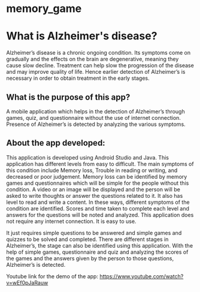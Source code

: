 # memory_game

# What is Alzheimer's disease?
Alzheimer’s disease is a chronic ongoing condition. Its symptoms come on gradually and the effects on the brain are degenerative, meaning they cause slow decline. Treatment can help slow the progression of the disease and may improve quality of life. Hence earlier detection of Alzheimer’s is necessary in order to obtain treatment in the early stages.

## What is the purpose of this app?
A mobile application which helps in the detection of Alzheimer’s through games, quiz, and questionnaire without the use of internet connection. Presence of Alzheimer’s is detected by analyzing the various symptoms.

## About the app developed:
This application is developed using Android Studio and Java. This application has different levels from easy to difficult. The main symptoms of this condition include Memory loss, Trouble in reading or writing, and decreased or poor judgement. Memory loss can be identified by memory games and questionnaires which will be simple for the people without this condition. A video or an image will be displayed and the person will be asked to write thoughts or answer the questions related to it. It also has level to read and write a content. In these ways, different symptoms of the condition are identified. Scores and time taken to complete each level and answers for the questions will be noted and analyzed. This application does not require any internet connection. It is easy to use.

It just requires simple questions to be answered and simple games and quizzes to be solved and completed. There are different stages in Alzheimer’s, the stage can also be identified using this application. With the help of simple games, questionnaire and quiz and analyzing the scores of the games and the answers given by the person to those questions, Alzheimer’s is detected.

Youtube link for the demo of the app: https://www.youtube.com/watch?v=wEf0pJaRauw
